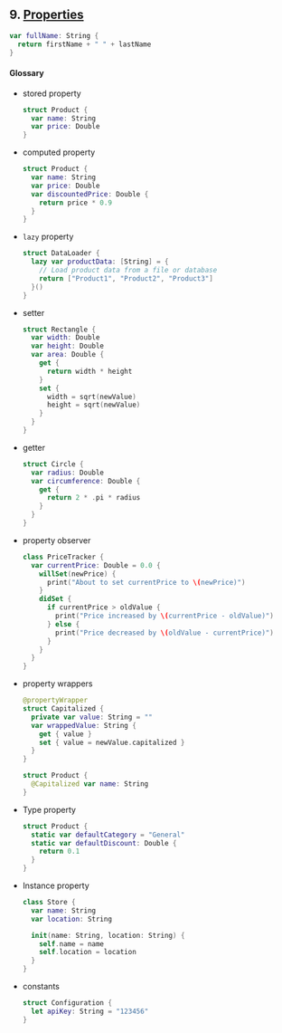 ## 9. [Properties](https://docs.swift.org/swift-book/LanguageGuide/Properties.html)

  ```swift 
  var fullName: String {
    return firstName + " " + lastName
  }
  ```

  #### Glossary 

  * stored property 
    ```swift
    struct Product {
      var name: String
      var price: Double
    }
    ```

  * computed property 
    ```swift
    struct Product {
      var name: String
      var price: Double
      var discountedPrice: Double {
        return price * 0.9
      }
    }
    ```

  * `lazy` property 
    ```swift
    struct DataLoader {
      lazy var productData: [String] = {
        // Load product data from a file or database
        return ["Product1", "Product2", "Product3"]
      }()
    }
    ```

  * setter 
    ```swift
    struct Rectangle {
      var width: Double
      var height: Double
      var area: Double {
        get {
          return width * height
        }
        set {
          width = sqrt(newValue)
          height = sqrt(newValue)
        }
      }
    }
    ```

  * getter 
    ```swift
    struct Circle {
      var radius: Double
      var circumference: Double {
        get {
          return 2 * .pi * radius
        }
      }
    }
    ```

  * property observer
    ```swift
    class PriceTracker {
      var currentPrice: Double = 0.0 {
        willSet(newPrice) {
          print("About to set currentPrice to \(newPrice)")
        }
        didSet {
          if currentPrice > oldValue {
            print("Price increased by \(currentPrice - oldValue)")
          } else {
            print("Price decreased by \(oldValue - currentPrice)")
          }
        }
      }
    }
    ```

  * property wrappers
    ```swift
    @propertyWrapper
    struct Capitalized {
      private var value: String = ""
      var wrappedValue: String {
        get { value }
        set { value = newValue.capitalized }
      }
    }

    struct Product {
      @Capitalized var name: String
    }
    ```

  * Type property 
    ```swift
    struct Product {
      static var defaultCategory = "General"
      static var defaultDiscount: Double {
        return 0.1
      }
    }
    ```

  * Instance property
    ```swift
    class Store {
      var name: String
      var location: String

      init(name: String, location: String) {
        self.name = name
        self.location = location
      }
    }
    ```

  * constants
    ```swift
    struct Configuration {
      let apiKey: String = "123456"
    }
    ```